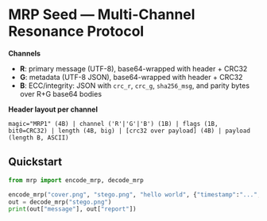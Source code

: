 
# MRP Seed — Multi-Channel Resonance Protocol

**Channels**
- **R**: primary message (UTF-8), base64-wrapped with header + CRC32
- **G**: metadata (UTF-8 JSON), base64-wrapped with header + CRC32
- **B**: ECC/integrity: JSON with `crc_r`, `crc_g`, `sha256_msg`, and parity bytes over R+G base64 bodies

**Header layout per channel**
```
magic="MRP1" (4B) | channel ('R'|'G'|'B') (1B) | flags (1B, bit0=CRC32) | length (4B, big) | [crc32 over payload] (4B) | payload (length B, ASCII)
```

## Quickstart

```python
from mrp import encode_mrp, decode_mrp

encode_mrp("cover.png", "stego.png", "hello world", {"timestamp":"...","note":"..."})
out = decode_mrp("stego.png")
print(out["message"], out["report"])
```
